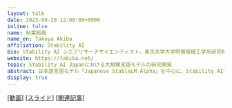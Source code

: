 ```yaml
---
layout: talk
date: 2023-09-20 12:00:00+0900
inline: false
name: 秋葉拓哉
name_en: Takuya Akiba
affiliation: Stability AI
bio: Stability AI シニアリサーチサイエンティスト。東京大学大学院情報理工学系研究科で博士号を取得後、国立情報学研究所で特任助教、PFN機械学習基盤担当VPを経て、現職。Stability AI 入社後は複数の生成基盤モデル構築プロジェクトを手掛ける。共著書に『Kaggleに挑む深層学習プログラミングの極意』（講談社）などがある。
website: https://takiba.net/
topic: Stability AI Japanにおける大規模言語モデルの研究開発
abstract: 日本語言語モデル「Japanese StableLM Alpha」を中心に、Stability AIでの生成基盤モデルの開発について紹介します。モデルを作成する際の苦労、過程における各種の意思決定をどのように行ったか、学習したモデルの特徴、今課題だと思っていること、今後解明されることを期待しているトピックなどについて説明します。
display: true
---
```


[[動画]](https://youtu.be/NatwshCTe_4) [[スライド]](https://speakerdeck.com/iwiwi/stability-ai-japanniokeruda-gui-mo-yan-yu-moderunoyan-jiu-kai-fa) [[関連記事]](https://ja.stability.ai/blog/japanese-stablelm-alpha)